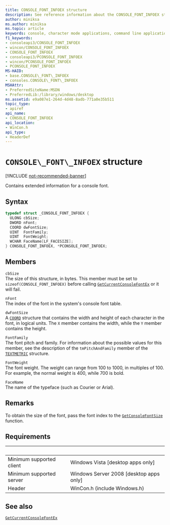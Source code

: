 ```yaml
---
title: CONSOLE_FONT_INFOEX structure
description: See reference information about the CONSOLE_FONT_INFOEX structure, which contains extended information for a console font.
author: miniksa
ms.author: miniksa
ms.topic: article
keywords: console, character mode applications, command line applications, terminal applications, console api
f1_keywords: 
- consoleapi3/CONSOLE_FONT_INFOEX
- wincon/CONSOLE_FONT_INFOEX
- CONSOLE_FONT_INFOEX
- consoleapi3/PCONSOLE_FONT_INFOEX
- wincon/PCONSOLE_FONT_INFOEX
- PCONSOLE_FONT_INFOEX
MS-HAID:
- base.CONSOLE\_FONT\_INFOEX
- consoles.CONSOLE\_FONT\_INFOEX
MSHAttr:
- PreferredSiteName:MSDN
- PreferredLib:/library/windows/desktop
ms.assetid: e9a087e1-264d-4d48-8adb-771a0e35b511
topic_type:
- apiref
api_name:
- CONSOLE_FONT_INFOEX
api_location:
- WinCon.h
api_type:
- HeaderDef
---
```


# `CONSOLE\_FONT\_INFOEX` structure

[!INCLUDE [not-recommended-banner](./includes/not-recommended-banner.md)]

Contains extended information for a console font.

## Syntax

```C
typedef struct _CONSOLE_FONT_INFOEX {
  ULONG cbSize;
  DWORD nFont;
  COORD dwFontSize;
  UINT  FontFamily;
  UINT  FontWeight;
  WCHAR FaceName[LF_FACESIZE];
} CONSOLE_FONT_INFOEX, *PCONSOLE_FONT_INFOEX;
```

## Members

`cbSize`  
The size of this structure, in bytes. This member must be set to `sizeof(CONSOLE_FONT_INFOEX)` before calling [`GetCurrentConsoleFontEx`](getcurrentconsolefontex.md) or it will fail.

`nFont`  
The index of the font in the system's console font table.

`dwFontSize`  
A [`COORD`](coord-str.md) structure that contains the width and height of each character in the font, in logical units. The `X` member contains the width, while the `Y` member contains the height.

`FontFamily`  
The font pitch and family. For information about the possible values for this member, see the description of the `tmPitchAndFamily` member of the [`TEXTMETRIC`](https://msdn.microsoft.com/library/windows/desktop/dd145132) structure.

`FontWeight`  
The font weight. The weight can range from 100 to 1000, in multiples of 100. For example, the normal weight is 400, while 700 is bold.

`FaceName`  
The name of the typeface (such as Courier or Arial).

## Remarks

To obtain the size of the font, pass the font index to the [`GetConsoleFontSize`](getconsolefontsize.md) function.

## Requirements

| &nbsp; | &nbsp; |
|-|-|
| Minimum supported client | Windows Vista \[desktop apps only\] |
| Minimum supported server | Windows Server 2008 \[desktop apps only\] |
| Header | WinCon.h (include Windows.h) |

## See also

[`GetCurrentConsoleFontEx`](getcurrentconsolefontex.md)
